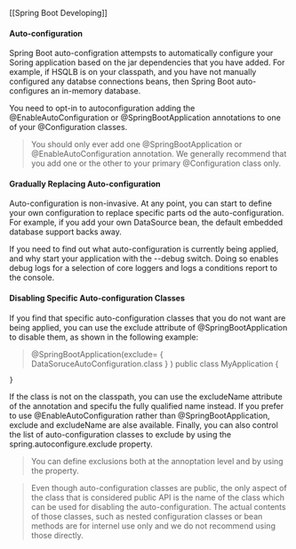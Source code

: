 [[Spring Boot Developing]]

#### Auto-configuration

Spring Boot auto-configration attempsts to automatically configure your Soring application based on the jar dependencies that you have added. For example, if HSQLB is on your classpath, and you have not manually configured any databse connections beans, then Spring Boot auto-configures an in-memory database.

You need to opt-in to autoconfiguration adding the @EnableAutoConfiguration or @SpringBootApplication annotations to one of your @Configuration classes.

> You should only ever add one @SpringBootApplication or @EnableAutoConfiguration annotation. We generally recommend that you add one or the other to your primary @Configuration class only.

#### Gradually Replacing Auto-configuration
Auto-configuration is non-invasive. At any point, you can start to define your own configuration to replace specific parts od the auto-configuration. For example, if you add your own DataSource bean, the default embedded database support backs away.

If you need to find out what auto-configuration is currently being applied, and why start your application with the --debug switch. Doing so enables debug logs for a selection of core loggers and logs a conditions report to the console.

#### Disabling Specific Auto-configuration Classes
If you find that specific auto-configuration classes that you do not want are being applied, you can use the exclude attribute of @SpringBootApplication to disable them, as shown in the following example:

> @SpringBootApplication(exclude= {	DataSoruceAutoConfiguration.class	}	)
	public class MyApplication {
	
	}
	
If the class is not on the classpath, you can use the excludeName attribute of the annotation and specifu the fully qualified name instead. If you prefer to use @EnableAutoConfiguration rather than @SpringBootApplication, exclude and excludeName are alse available. Finally, you can also control the list of auto-configuration classes to exclude by using the spring.autoconfigure.exclude property.

> You can define exclusions both at the annoptation level and by using the property.

>Even though auto-configuration classes are public, the only aspect of the class that is considered public API is the name of the class which can be used for disabling the auto-configuration. The actual contents of those classes, such as nested configuration classes or bean methods are for internel use only and we do not recommend using those directly.


